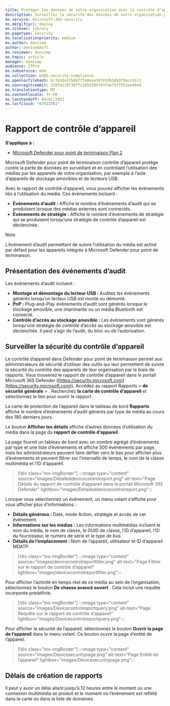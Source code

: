 ```yaml
---
title: Protéger les données de votre organisation avec le contrôle d’appareil
description: Surveillez la sécurité des données de votre organisation par le biais de rapports de contrôle d’appareil.
ms.service: microsoft-365-security
ms.mktglfcycl: deploy
ms.sitesec: library
ms.pagetype: security
ms.localizationpriority: medium
ms.author: deniseb
author: denisebmsft
ms.reviewer: dansimp
ms.topic: article
manager: dansimp
audience: ITPro
ms.subservice: mde
ms.collection: m365-security-compliance
ms.openlocfilehash: bc763de37b0bfffa8eaa30703db3da3f9acc81c2
ms.sourcegitcommit: 228fa13973bf7c2d91504703fab757f552ae40dd
ms.translationtype: MT
ms.contentlocale: fr-FR
ms.lasthandoff: 09/01/2022
ms.locfileid: "67522761"
---
```

# <a name="device-control-report"></a>Rapport de contrôle d’appareil

**S’applique à :** 
- [Microsoft Defender pour point de terminaison Plan 2](https://go.microsoft.com/fwlink/p/?linkid=2154037)

Microsoft Defender pour point de terminaison contrôle d’appareil protège contre la perte de données en surveillant et en contrôlant l’utilisation des médias par les appareils de votre organisation, par exemple à l’aide d’appareils de stockage amovibles et de lecteurs USB.

Avec le rapport de contrôle d’appareil, vous pouvez afficher les événements liés à l’utilisation du média. Ces événements incluent :

- **Événements d’audit :** Affiche le nombre d’événements d’audit qui se produisent lorsque des médias externes sont connectés.
- **Événements de stratégie :** Affiche le nombre d’événements de stratégie qui se produisent lorsqu’une stratégie de contrôle d’appareil est déclenchée.

> [!NOTE]
> L’événement d’audit permettant de suivre l’utilisation du média est activé par défaut pour les appareils intégrés à Microsoft Defender pour point de terminaison.

## <a name="understanding-the-audit-events"></a>Présentation des événements d’audit

Les événements d’audit incluent :

- **Montage et démontage du lecteur USB :** Auditez les événements générés lorsqu’un lecteur USB est monté ou démonté.
- **PnP :** Plug-and-Play événements d’audit sont générés lorsque le stockage amovible, une imprimante ou un média Bluetooth est connecté.
- **Contrôle d’accès au stockage amovible :** Les événements sont générés lorsqu’une stratégie de contrôle d’accès au stockage amovible est déclenchée. Il peut s’agir de l’audit, du bloc ou de l’autorisation.

## <a name="monitor-device-control-security"></a>Surveiller la sécurité du contrôle d’appareil

Le contrôle d’appareil dans Defender pour point de terminaison permet aux administrateurs de sécurité d’utiliser des outils qui leur permettent de suivre la sécurité du contrôle des appareils de leur organisation par le biais de rapports. Vous trouverez le rapport de contrôle d’appareil dans le portail Microsoft 365 Defender ([https://security.microsoft.com](https://security.microsoft.com)). Accédez au rapport Rapports  > **de sécurité** **générale** > . Recherchez **la carte de contrôle d’appareil** et sélectionnez le lien pour ouvrir le rapport. 

La carte de protection de l’appareil dans le tableau de bord **Rapports** affiche le nombre d’événements d’audit générés par type de média au cours des 180 derniers jours.

Le bouton **Afficher les détails** affiche d’autres données d’utilisation du média dans la page du **rapport de contrôle d’appareil** .

La page fournit un tableau de bord avec un nombre agrégé d’événements par type et une liste d’événements et affiche 500 événements par page, mais les administrateurs peuvent faire défiler vers le bas pour afficher plus d’événements et peuvent filtrer sur l’intervalle de temps, le nom de la classe multimédia et l’ID d’appareil.

> [!div class="mx-imgBorder"]
> :::image type="content" source="images/Detaileddevicecontrolreport.png" alt-text="Page Détails du rapport de contrôle d’appareil dans le portail Microsoft 365 Defender" lightbox="images/Detaileddevicecontrolreport.png":::

Lorsque vous sélectionnez un événement, un menu volant s’affiche pour vous afficher plus d’informations :

- **Détails généraux :** Date, mode Action, stratégie et accès de cet événement.
- **Informations sur les médias :** Les informations multimédias incluent le nom du média, le nom de classe, le GUID de classe, l’ID d’appareil, l’ID du fournisseur, le numéro de série et le type de bus.
- **Détails de l’emplacement :** Nom de l’appareil, utilisateur et ID d’appareil MDATP.

> [!div class="mx-imgBorder"]
> :::image type="content" source="images/devicecontrolreportfilter.png" alt-text="Page Filtrer sur le rapport de contrôle d’appareil" lightbox="images/devicecontrolreportfilter.png":::

Pour afficher l’activité en temps réel de ce média au sein de l’organisation, sélectionnez le bouton **De chasse avancé ouvert** . Cela inclut une requête incorporée prédéfinie.

> [!div class="mx-imgBorder"]
> :::image type="content" source="images/Devicecontrolreportquery.png" alt-text="Page Requête sur le rapport de contrôle d’appareil" lightbox="images/Devicecontrolreportquery.png":::

Pour afficher la sécurité de l’appareil, sélectionnez le bouton **Ouvrir la page de l’appareil** dans le menu volant. Ce bouton ouvre la page d’entité de l’appareil.

> [!div class="mx-imgBorder"]
> :::image type="content" source="images/Devicesecuritypage.png" alt-text="Page Entité de l’appareil" lightbox="images/Devicesecuritypage.png":::

## <a name="reporting-delays"></a>Délais de création de rapports

Il peut y avoir un délai allant jusqu’à 12 heures entre le moment où une connexion multimédia se produit et le moment où l’événement est reflété dans la carte ou dans la liste de domaines.
